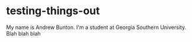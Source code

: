 # testing-things-out
My name is Andrew Bunton. I'm a student at Georgia Southern University. 
Blah blah blah

